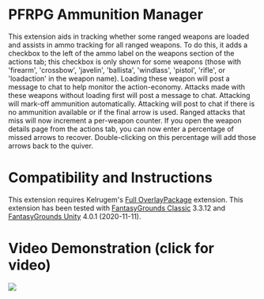 # PFRPG Ammunition Manager
This extension aids in tracking whether some ranged weapons are loaded and assists in ammo tracking for all ranged weapons.
To do this, it adds a checkbox to the left of the ammo label on the weapons section of the actions tab; this checkbox is only shown for some weapons (those with 'firearm', 'crossbow', 'javelin', 'ballista', 'windlass', 'pistol', 'rifle', or 'loadaction' in the weapon name).
Loading these weapon will post a message to chat to help monitor the action-economy.
Attacks made with these weapons without loading first will post a message to chat.
Attacking will mark-off ammunition automatically.
Attacking will post to chat if there is no ammunition available or if the final arrow is used.
Ranged attacks that miss will now increment a per-weapon counter.
If you open the weapon details page from the actions tab, you can now enter a percentage of missed arrows to recover.
Double-clicking on this percentage will add those arrows back to the quiver.

# Compatibility and Instructions
This extension requires Kelrugem's [Full OverlayPackage](https://www.fantasygrounds.com/forums/showthread.php?50143-Save-overlay-extension-(idea-from-Ken-L)) extension.
This extension has been tested with [FantasyGrounds Classic](https://www.fantasygrounds.com/home/FantasyGroundsClassic.php) 3.3.12 and [FantasyGrounds Unity](https://www.fantasygrounds.com/home/FantasyGroundsUnity.php) 4.0.1 (2020-11-11).

# Video Demonstration (click for video)
[<img src="https://i.ytimg.com/vi_webp/svmaG5UvHlI/hqdefault.webp">](https://www.youtube.com/watch?v=svmaG5UvHlI)
